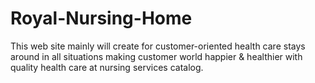 # Royal-Nursing-Home
This web site mainly will create for customer-oriented health care stays around in all situations making customer world happier &amp; healthier with quality health care at nursing services catalog.
